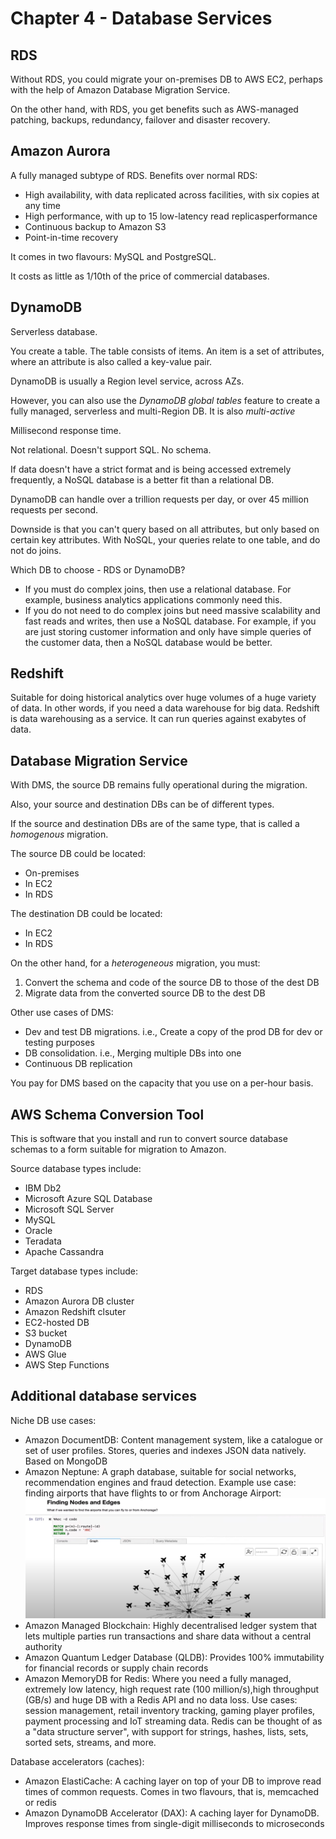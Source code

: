 # Chapter 4 - Database Services

## RDS

Without RDS, you could migrate your on-premises DB to AWS EC2, perhaps with the help of Amazon Database Migration Service.

On the other hand, with RDS, you get benefits such as AWS-managed patching, backups, redundancy, failover and disaster recovery.

## Amazon Aurora

A fully managed subtype of RDS. Benefits over normal RDS:
* High availability, with data replicated across facilities, with six copies at any time
* High performance, with up to 15 low-latency read replicasperformance
* Continuous backup to Amazon S3
* Point-in-time recovery

It comes in two flavours: MySQL and PostgreSQL.

It costs as little as 1/10th of the price of commercial databases.

## DynamoDB

Serverless database.

You create a table. The table consists of items. An item is a set of attributes, where an attribute is also called a key-value pair.

DynamoDB is usually a Region level service, across AZs.

However, you can also use the *DynamoDB global tables* feature to create a fully managed, serverless and multi-Region DB. It is also *multi-active*

Millisecond response time.

Not relational. Doesn't support SQL. No schema.

If data doesn't have a strict format and is being accessed extremely frequently, a NoSQL database is a better fit than a relational DB.

DynamoDB can handle over a trillion requests per day, or over 45 million requests per second.

Downside is that you can't query based on all attributes, but only based on certain key attributes. With NoSQL, your queries relate to one table, and do not do joins.

Which DB to choose - RDS or DynamoDB?
* If you must do complex joins, then use a relational database. For example, business analytics applications commonly need this.
* If you do not need to do complex joins but need massive scalability and fast reads and writes, then use a NoSQL database. For example, if you are just storing customer information and only have simple queries of the customer data, then a NoSQL database would be better.

## Redshift

Suitable for doing historical analytics over huge volumes of a huge variety of data. In other words, if you need a data warehouse for big data. Redshift is data warehousing as a service. It can run queries against exabytes of data.

## Database Migration Service

With DMS, the source DB remains fully operational during the migration.

Also, your source and destination DBs can be of different types.

If the source and destination DBs are of the same type, that is called a *homogenous* migration.

The source DB could be located:
* On-premises
* In EC2
* In RDS

The destination DB could be located:
* In EC2
* In RDS

On the other hand, for a *heterogeneous* migration, you must:
1. Convert the schema and code of the source DB to those of the dest DB
2. Migrate data from the converted source DB to the dest DB

Other use cases of DMS:
* Dev and test DB migrations. i.e., Create a copy of the prod DB for dev or testing purposes
* DB consolidation. i.e., Merging multiple DBs into one
* Continuous DB replication

You pay for DMS based on the capacity that you use on a per-hour basis.

## AWS Schema Conversion Tool

This is software that you install and run to convert source database schemas to a form suitable for migration to Amazon.

Source database types include:
* IBM Db2
* Microsoft Azure SQL Database
* Microsoft SQL Server
* MySQL
* Oracle
* Teradata
* Apache Cassandra

Target database types include:
* RDS
* Amazon Aurora DB cluster
* Amazon Redshift clsuter
* EC2-hosted DB
* S3 bucket
* DynamoDB
* AWS Glue
* AWS Step Functions

## Additional database services

Niche DB use cases:
* Amazon DocumentDB: Content management system, like a catalogue or set of user profiles. Stores, queries and indexes JSON data natively. Based on MongoDB
* Amazon Neptune: A graph database, suitable for social networks, recommendation engines and fraud detection. Example use case: finding airports that have flights to or from Anchorage Airport:
![Using Amazon Neptune to find airports that have flights to or from Anchorage Airport](amazon_neptune_finding_airports.png)
* Amazon Managed Blockchain: Highly decentralised ledger system that lets multiple parties run transactions and share data without a central authority
* Amazon Quantum Ledger Database (QLDB): Provides 100% immutability for financial records or supply chain records
* Amazon MemoryDB for Redis: Where you need a fully managed, extremely low latency, high request rate (100 million/s),high throughput (GB/s) and huge DB with a Redis API and no data loss. Use cases: session management, retail inventory tracking, gaming player profiles, payment processing and IoT streaming data. Redis can be thought of as a "data structure server", with support for strings, hashes, lists, sets, sorted sets, streams, and more.

Database accelerators (caches):
* Amazon ElastiCache: A caching layer on top of your DB to improve read times of common requests. Comes in two flavours, that is, memcached or redis
* Amazon DynamoDB Accelerator (DAX): A caching layer for DynamoDB. Improves response times from single-digit milliseconds to microseconds

